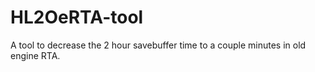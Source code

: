 # HL2OeRTA-tool
A tool to decrease the 2 hour savebuffer time to a couple minutes in old engine RTA.
